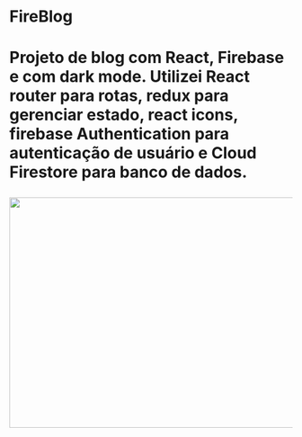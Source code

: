 <h1>FireBlog<h1>
<p >
Projeto de blog com React, Firebase e com dark mode.
Utilizei React router para rotas, redux para gerenciar estado, react icons, firebase Authentication para autenticação de usuário e Cloud Firestore para banco de dados.
</p>
<img src"./src/images/cachorro.png" width="1221" height = "410" >